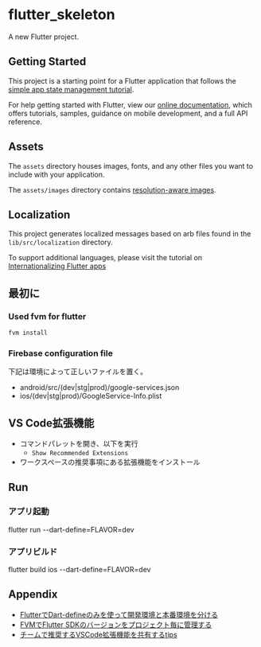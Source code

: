 # flutter_skeleton

A new Flutter project.

## Getting Started

This project is a starting point for a Flutter application that follows the
[simple app state management
tutorial](https://flutter.dev/docs/development/data-and-backend/state-mgmt/simple).

For help getting started with Flutter, view our
[online documentation](https://flutter.dev/docs), which offers tutorials,
samples, guidance on mobile development, and a full API reference.

## Assets

The `assets` directory houses images, fonts, and any other files you want to
include with your application.

The `assets/images` directory contains [resolution-aware
images](https://flutter.dev/docs/development/ui/assets-and-images#resolution-aware).

## Localization

This project generates localized messages based on arb files found in
the `lib/src/localization` directory.

To support additional languages, please visit the tutorial on
[Internationalizing Flutter
apps](https://flutter.dev/docs/development/accessibility-and-localization/internationalization)


## 最初に

### Used fvm for flutter
```sh
fvm install
```

### Firebase configuration file
下記は環境によって正しいファイルを置く。
- android/src/(dev|stg|prod)/google-services.json
- ios/(dev|stg|prod)/GoogleService-Info.plist

## VS Code拡張機能
- コマンドパレットを開き、以下を実行
  - `Show Recommended Extensions`
- ワークスペースの推奨事項にある拡張機能をインストール

## Run

### アプリ起動
flutter run --dart-define=FLAVOR=dev
### アプリビルド
flutter build ios --dart-define=FLAVOR=dev

## Appendix
- [FlutterでDart-defineのみを使って開発環境と本番環境を分ける](https://zenn.dev/riscait/articles/separating-environments-in-flutter)
- [FVMでFlutter SDKのバージョンをプロジェクト毎に管理する](https://zenn.dev/riscait/articles/flutter-version-management)
- [チームで推奨するVSCode拡張機能を共有するtips](https://future-architect.github.io/articles/20200828/)
